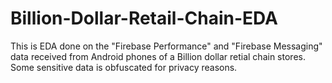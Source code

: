# Billion-Dollar-Retail-Chain-EDA
This is EDA done on the "Firebase Performance" and "Firebase Messaging" data received from Android phones of a Billion dollar retial chain stores. Some sensitive data is obfuscated for privacy reasons.
